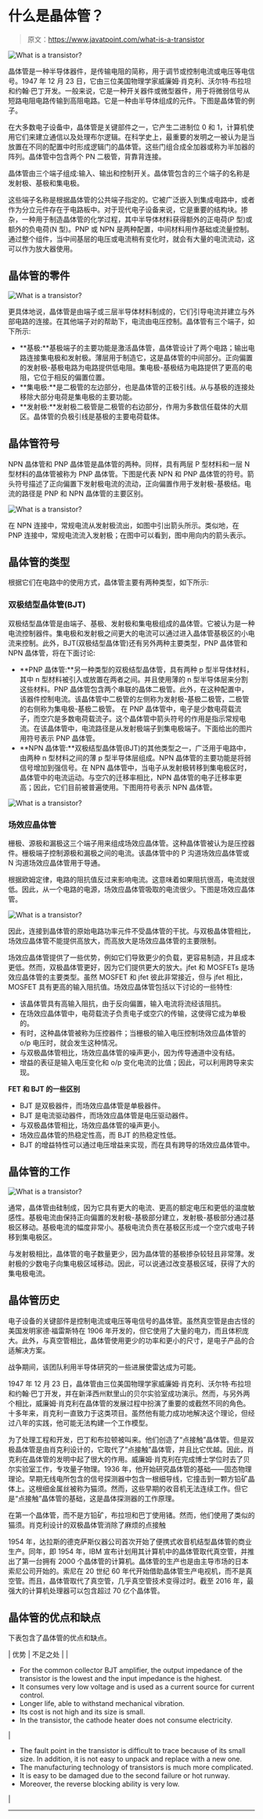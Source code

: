 # 什么是晶体管？

> 原文：<https://www.javatpoint.com/what-is-a-transistor>

![What is a transistor?](img/977294051866de3baeb74e277c189fba.png)

晶体管是一种半导体器件，是传输电阻的简称，用于调节或控制电流或电压等电信号。1947 年 12 月 23 日，它由三位美国物理学家威廉姆·肖克利、沃尔特·布拉坦和约翰·巴丁开发。一般来说，它是一种开关器件或微型器件，用于将微弱信号从短路电阻电路传输到高阻电路。它是一种由半导体组成的元件。下图是晶体管的例子。

在大多数电子设备中，晶体管是关键部件之一，它产生二进制位 0 和 1，计算机使用它们来建立通信以及处理布尔逻辑。在科学史上，最重要的发明之一被认为是当放置在不同的配置中时形成逻辑门的晶体管。这些门组合成全加器或称为半加器的阵列。晶体管中包含两个 PN 二极管，背靠背连接。

晶体管由三个端子组成:输入、输出和控制开关。晶体管包含的三个端子的名称是发射极、基极和集电极。

这些端子名称是根据晶体管的公共端子指定的。它被广泛嵌入到集成电路中，或者作为分立元件存在于电路板中。对于现代电子设备来说，它是重要的结构块。掺杂，一种用于制造晶体管的化学过程，其中半导体材料获得额外的正电荷(P 型)或额外的负电荷(N 型)。PNP 或 NPN 是两种配置，中间材料用作基础或流量控制。通过整个组件，当中间基层的电压或电流稍有变化时，就会有大量的电流流动，这可以作为放大器使用。

## 晶体管的零件

![What is a transistor?](img/b0369b896c05ad3497640708a2df240f.png)

更具体地说，晶体管是由端子或三层半导体材料制成的，它们引导电流并建立与外部电路的连接。在其他端子对的帮助下，电流由电压控制。晶体管有三个端子，如下所示:

*   **基极:**基极端子的主要功能是激活晶体管，晶体管设计了两个电路；输出电路连接集电极和发射极。薄层用于制造它，这是晶体管的中间部分。正向偏置的发射极-基极电路为电路提供低电阻。集电极-基极结为电路提供了更高的电阻，它位于相反的偏置位置。
*   **集电极:**是二极管的左边部分，也是晶体管的正极引线。从与基极的连接处移除大部分电荷是集电极的主要功能。
*   **发射极:**发射极二极管是二极管的右边部分，作用为多数信任载体的大扇区。晶体管的负极引线是基极的主要电荷载体。

## 晶体管符号

NPN 晶体管和 PNP 晶体管是晶体管的两种。同样，具有两层 P 型材料和一层 N 型材料的晶体管被称为 PNP 晶体管。下图是代表 NPN 和 PNP 晶体管的符号。箭头符号描述了正向偏置下发射极电流的流动，正向偏置作用于发射极-基极结。电流的路径是 PNP 和 NPN 晶体管的主要区别。

![What is a transistor?](img/18f392d474ccc0c017843bdd7b93ccbb.png)

在 NPN 连接中，常规电流从发射极流出，如图中引出箭头所示。类似地，在 PNP 连接中，常规电流流入发射极；在图中可以看到，图中用向内的箭头表示。

## 晶体管的类型

根据它们在电路中的使用方式，晶体管主要有两种类型，如下所示:

### 双极结型晶体管(BJT)

双极结型晶体管是由端子、基极、发射极和集电极组成的晶体管。它被认为是一种电流控制器件。集电极和发射极之间更大的电流可以通过进入晶体管基极区的小电流来控制。此外，BJT(双极结型晶体管)还有另外两种主要类型，PNP 晶体管和 NPN 晶体管，将在下面讨论:

*   **PNP 晶体管:**另一种类型的双极结型晶体管，具有两种 p 型半导体材料，其中 n 型材料被引入或放置在两者之间。并且使用薄的 n 型半导体层来分割这些材料。PNP 晶体管包含两个串联的晶体二极管。此外，在这种配置中，该器件控制电流。该晶体管中二极管的左侧称为发射极-基极二极管，二极管的右侧称为集电极-基极二极管。
    在 PNP 晶体管中，电子是少数电荷载流子，而空穴是多数电荷载流子。这个晶体管中箭头符号的作用是指示常规电流。在该晶体管中，电流路径是从发射极端子到集电极端子。下面给出的图片用符号表示 PNP 晶体管。
*   **NPN 晶体管:**双极结型晶体管(BJT)的其他类型之一，广泛用于电路中，由两种 n 型材料之间的薄 p 型半导体层组成。NPN 晶体管的主要功能是将弱信号增加到强信号。在 NPN 晶体管中，当电子从发射极转移到集电极区时，晶体管中的电流运动。与空穴的迁移率相比，NPN 晶体管的电子迁移率更高；因此，它们目前被普遍使用。下图用符号表示 NPN 晶体管。

![What is a transistor?](img/7edfb4ee3d17045ed9f334133e02b73b.png)

### 场效应晶体管

栅极、源极和漏极这三个端子用来组成场效应晶体管。这种晶体管被认为是压控器件。栅极端子控制源极和漏极之间的电流。该晶体管中的 P 沟道场效应晶体管或 N 沟道场效应晶体管用于导通。

根据欧姆定律，电路的阻抗值反过来影响电流。这意味着如果阻抗很高，电流就很低。因此，从一个电路的电源，场效应晶体管吸取的电流很少。下图是场效应晶体管。

![What is a transistor?](img/ac2e98724d7a279c8f88ade3bf8c3666.png)

因此，连接到晶体管的原始电路功率元件不受晶体管的干扰。与双极晶体管相比，场效应晶体管不能提供高放大，而高放大是场效应晶体管的主要限制。

场效应晶体管提供了一些优势，例如它们导致更少的负载，更容易制造，并且成本更低。然而，双极晶体管更好，因为它们提供更大的放大。jfet 和 MOSFETs 是场效应晶体管的主要类型。虽然 MOSFET 和 jfet 彼此非常接近，但与 jfet 相比，MOSFET 具有更高的输入阻抗值。场效应晶体管包括以下讨论的一些特性:

*   该晶体管具有高输入阻抗，由于反向偏置，输入电流将流经该阻抗。
*   在场效应晶体管中，电荷载流子负责电子或空穴的传输，这使得它成为单极的。
*   有时，这种晶体管被称为压控器件；当栅极的输入电压控制场效应晶体管的 o/p 电压时，就会发生这种情况。
*   与双极晶体管相比，场效应晶体管的噪声更小，因为传导通道中没有结。
*   增益的表征是输入电压变化和 o/p 变化电流的比值；因此，可以利用跨导来实现。

**FET 和 BJT 的一些区别**

*   BJT 是双极器件，而场效应晶体管是单极器件。
*   BJT 是电流驱动器件，而场效应晶体管是电压驱动器件。
*   与双极晶体管相比，场效应晶体管的噪声更小。
*   场效应晶体管的热稳定性高，而 BJT 的热稳定性低。
*   BJT 的增益特性可以通过电压增益来实现，而在具有跨导的场效应晶体管中。

## 晶体管的工作

![What is a transistor?](img/696511ed49246e7317659b2f6efff9b4.png)

通常，晶体管由硅制成，因为它具有更大的电流、更高的额定电压和更低的温度敏感性。基极电流由保持正向偏置的发射极-基极部分建立，发射极-基极部分通过基极区移动。基极电流的幅度非常小。基极电流负责在基极区形成一个空穴或电子转移到集电极区。

与发射极相比，晶体管的电子数量更少，因为晶体管的基极掺杂较轻且非常薄。发射极的少数电子向集电极区域移动。因此，可以说通过改变基极区域，获得了大的集电极电流。

## 晶体管历史

电子设备的关键部件是控制电流或电压等电信号的晶体管。虽然真空管是由古怪的美国发明家德·福雷斯特在 1906 年开发的，但它使用了大量的电力，而且体积庞大。此外，与真空管相比，晶体管使用更少的功率和更小的尺寸，是电子产品的合适解决方案。

战争期间，该团队利用半导体研究的一些进展使雷达成为可能。

1947 年 12 月 23 日，晶体管由三位美国物理学家威廉姆·肖克利、沃尔特·布拉坦和约翰·巴丁开发，并在新泽西州默里山的贝尔实验室成功演示。然而，与另外两个相比，威廉姆·肖克利在晶体管的发展过程中扮演了重要的或截然不同的角色。十多年来，肖克利一直致力于这类项目。虽然他有能力成功地解决这个理论，但经过八年的实践，他可能无法构建一个工作模型。

为了处理工程和开发，巴丁和布拉顿被叫来。他们创造了“点接触”晶体管。但是双极晶体管是由肖克利设计的，它取代了“点接触”晶体管，并且比它优越。因此，肖克利在晶体管的发明中起了很大的作用。威廉姆·肖克利在完成博士学位时去了贝尔实验室工作，专攻量子物理。1936 年，他开始研究晶体管的基础——固态物理理论。早期无线电所包含的信号探测器中包含一根细导线，它撞击到一颗方铅矿晶体上。这根细金属丝被称为猫须。然而，这些早期的收音机无法连续工作。但它是“点接触”晶体管的基础，这是晶体探测器的工作原理。

在第一个晶体管，而不是方铅矿，布拉坦和巴丁使用锗。然而，他们使用了类似的猫须。肖克利设计的双极晶体管消除了麻烦的点接触

1954 年，达拉斯的德克萨斯仪器公司首次开始了便携式收音机结型晶体管的商业生产。同年，即 1954 年，IBM 宣布计划用其计算机中的晶体管取代真空管，并推出了第一台拥有 2000 个晶体管的计算机。晶体管的生产也是由主导市场的日本索尼公司开始的。索尼在 20 世纪 60 年代开始借助晶体管生产电视机，而不是真空管。而且，晶体管取代了真空管，几乎真空管技术变得过时。截至 2016 年，最强大的计算机处理器可以包含超过 70 亿个晶体管。

## 晶体管的优点和缺点

下表包含了晶体管的优点和缺点。

| 优势 | 不足之处 |
| 

*   For the common collector BJT amplifier, the output impedance of the transistor is the lowest and the input impedance is the highest.
*   It consumes very low voltage and is used as a current source for current control.
*   Longer life, able to withstand mechanical vibration.
*   Its cost is not high and its size is small.
*   In the transistor, the cathode heater does not consume electricity.

 | 

*   The fault point in the transistor is difficult to trace because of its small size. In addition, it is not easy to unpack and replace with a new one.
*   The manufacturing technology of transistors is much more complicated.
*   It is easy to be damaged due to the second failure or hot runway.
*   Moreover, the reverse blocking ability is very low.

 |

* * *